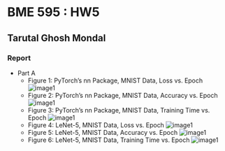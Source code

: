 # BME 595 : HW5
## Tarutal Ghosh Mondal 
### Report
* Part A
  * Figure 1: PyTorch’s nn Package, MNIST Data, Loss vs. Epoch
  ![image1](https://user-images.githubusercontent.com/31314634/31004189-533117b0-a4c1-11e7-8cb1-fb11f9311cdb.png)
  * Figure 2: PyTorch’s nn Package, MNIST Data, Accuracy vs. Epoch
  ![image1](https://user-images.githubusercontent.com/31314634/31004190-53323776-a4c1-11e7-89cd-b37e165b4daa.png)
  * Figure 3: PyTorch’s nn Package, MNIST Data, Training Time vs. Epoch
  ![image1](https://user-images.githubusercontent.com/31314634/31004191-53822880-a4c1-11e7-9fcd-bbc327f38bed.png)
  * Figure 4: LeNet-5, MNIST Data, Loss vs. Epoch
  ![image1](https://user-images.githubusercontent.com/31314634/31004198-5c414b04-a4c1-11e7-8b19-ade717a43cac.png)
  * Figure 5: LeNet-5, MNIST Data, Accuracy vs. Epoch
  ![image1](https://user-images.githubusercontent.com/31314634/31004197-5c40dd04-a4c1-11e7-901b-448c63f4a5f2.png)
  * Figure 6: LeNet-5, MNIST Data, Training Time vs. Epoch
  ![image1](https://user-images.githubusercontent.com/31314634/31004199-5c41b328-a4c1-11e7-8fd2-fd907b187082.png)
